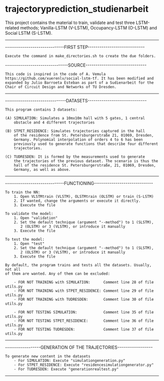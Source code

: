 # trajectoryprediction_studienarbeit

This project contains the material to train, validate and test three
LSTM-related methods; Vanilla-LSTM (V-LSTM), Occupancy-LSTM (O-LSTM)
and Social LSTM (S-LSTM).

---------------------------------------------------------------------

------------------------------FIRST STEP-----------------------------

	Execute the command in make_directories.sh to create the due folders.

--------------------------------SOURCE-------------------------------

	This code is inspired in the code of A. Vemula
	https://github.com/xuerenlv/social-lstm-tf. It has been modified and
	expanded by Julio Barroeta Esteban as part of a Sudienarbeit for the
	Chair of Circuit Design and Networks of TU Dresden.

---------------------------------------------------------------------

-------------------------------DATASETS------------------------------


    This program contains 3 datasets:

    (A) SIMULATION: Simulates a 10mx10m hall with 5 gates, 1 central
        obstacle and 4 different trajectories

    (B) STPET_RESIDENCE: Simulates trajectories captured in the hall
        of the residence from St. Petersburgerstraße 21, 01069, Dresden,
        Germany. Polynomial interpolation of orders 4 to 6 has been
        previously used to generate functions that describe four different
        trajectories.

    (C) TUDRESDEN: It is formed by the measurements used to generate
        the trajectories of the previous dataset. The scenario is thus the
        hall of the residence St. Petersburgerstraße, 21, 01069, Dresden,
        Germany, as well as above.

-----------------------------------------------------------------------

------------------------------FUNCTIONING------------------------------


	To train the NN:
		1. Open VLSTMtrain (VLSTM), OLSTMtrain (OLSTM) or train (S-LSTM)
		2. If wanted, change the arguments or execute it directly.
		3. Execute the file

	To validate the model:
		1. Open "validation"
		2. Set the default technique (argument "--method") to 1 (SLSTM),
		   2 (OLSTM) or 3 (VLSTM), or introduce it manually
		3. Execute the file

	To test the model:
		1. Open "test"
		2. Set the default technique (argument "--method") to 1 (SLSTM),
		   2 (OLSTM) or 3 (VLSTM), or introduce it manually
		3. Execute the file

	By default, the program trains and tests all the datasets. Usually, not all
	of them are wanted. Any of them can be excluded:

	    - FOR NOT TRAINING with SIMULATION:      Comment line 28 of file utils.py
	    - FOR NOT TRAINING with STPET_RESIDENCE: Comment line 29 of file utils.py
	    - FOR NOT TRAINING with TUDRESDEN:       Comment line 30 of file utils.py

	    - FOR NOT TESTING SIMULATION:            Comment line 35 of file utils.py
	    - FOR NOT TESTING STPET_RESIDENCE:       Comment line 36 of file utils.py
	    - FOR NOT TESTING TUDRESDEN:             Comment line 37 of file utils.py

------------------------------------------------------------------

------------------GENERATION OF THE TRAJECTORIES------------------

	To generate new content in the datasets
	    - For SIMULATION: Execute "simulationgeneration.py"
	    - For STPET_RESIDENCE: Execute "residencesimulationgenerator.py"
	    - For TUDRESDEN: Execute "generationrealtest.py"

-------------------------------------------------------------------
